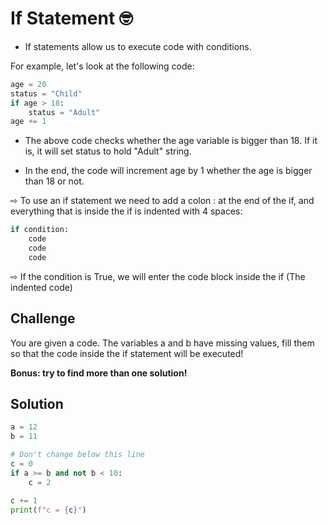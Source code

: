 
# If Statement 🤓

- If statements allow us to execute code with conditions.

For example, let's look at the following code:
```py
age = 20
status = "Child"
if age > 18:
    status = "Adult"
age += 1
```

- The above code checks whether the age variable is bigger than 18. If it is, it will set status to hold "Adult" string.

- In the end, the code will increment age by 1 whether the age is bigger than 18 or not.

 

⇨ To use an if statement we need to add a colon : at the end of the if, and everything that is inside the if is indented with 4 spaces:

```py
if condition:
    code
    code
    code
```


⇨ If the condition is True, we will enter the code block inside the if (The indented code)

## Challenge

You are given a code.
The variables a and b have missing values, fill them so that the code inside the if statement will be executed!

**Bonus: try to find more than one solution!**

## Solution

```py
a = 12
b = 11

# Don't change below this line
c = 0
if a >= b and not b < 10:
    c = 2

c += 1
print(f"c = {c}")
```

